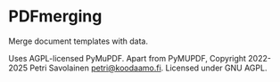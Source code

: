 # PDFmerging

Merge document templates with data.

Uses AGPL-licensed PyMuPDF. Apart from PyMUPDF, Copyright 2022-2025 Petri Savolainen <petri@koodaamo.fi>.
Licensed under GNU AGPL.
